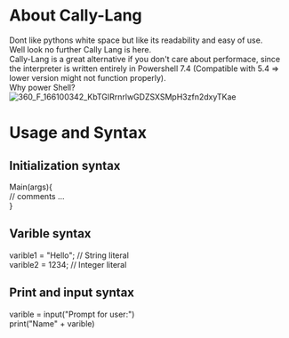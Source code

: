 # About Cally-Lang
Dont like pythons white space but like its readability and easy of use.<br/>
Well look no further Cally Lang is here.<br/>
Cally-Lang is a great alternative if you don't care about performace, since the interpreter is written entirely in Powershell 7.4 (Compatible with 5.4 => lower version might not function properly).<br/>
Why power Shell?<br/>
![360_F_166100342_KbTGIRrnrlwGDZSXSMpH3zfn2dxyTKae](https://github.com/user-attachments/assets/5c8e4128-cc89-480e-9142-820d99d6366d)<br/>

# Usage and Syntax<br/>
## Initialization syntax<br/>
Main(args){<br/>
// comments
... <br/>
}<br/>
## Varible syntax<br/>
varible1 = "Hello"; // String literal <br/>
varible2 = 1234; // Integer literal<br/>
## Print and input syntax<br/>
varible = input("Prompt for user:")<br/>
print("Name" + varible)<br/>
